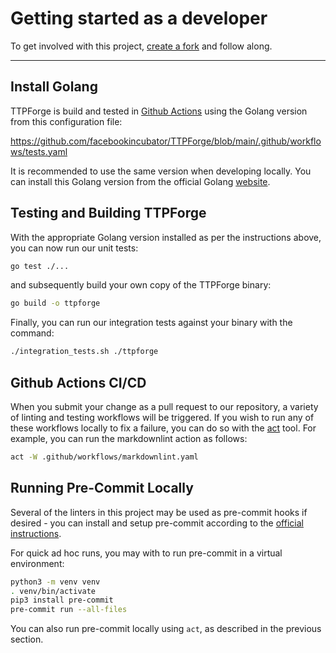# Getting started as a developer

To get involved with this project,
[create a fork](https://docs.github.com/en/get-started/quickstart/fork-a-repo)
and follow along.

---

## Install Golang

TTPForge is build and tested in
[Github Actions](https://github.com/features/actions) using the Golang version
from this configuration file:

https://github.com/facebookincubator/TTPForge/blob/main/.github/workflows/tests.yaml

It is recommended to use the same version when developing locally. You can
install this Golang version from the official Golang
[website](https://go.dev/doc/install).

## Testing and Building TTPForge

With the appropriate Golang version installed as per the instructions above, you
can now run our unit tests:

```bash
go test ./...
```

and subsequently build your own copy of the TTPForge binary:

```bash
go build -o ttpforge
```

Finally, you can run our integration tests against your binary with the command:

```bash
./integration_tests.sh ./ttpforge
```

## Github Actions CI/CD

When you submit your change as a pull request to our repository, a variety of
linting and testing workflows will be triggered. If you wish to run any of these
workflows locally to fix a failure, you can do so with the
[act](https://github.com/nektos/act) tool. For example, you can run the
markdownlint action as follows:

```bash
act -W .github/workflows/markdownlint.yaml
```

## Running Pre-Commit Locally

Several of the linters in this project may be used as pre-commit hooks if
desired - you can install and setup pre-commit according to the
[official instructions](https://pre-commit.com/).

For quick ad hoc runs, you may with to run pre-commit in a virtual environment:

```bash
python3 -m venv venv
. venv/bin/activate
pip3 install pre-commit
pre-commit run --all-files
```

You can also run pre-commit locally using `act`, as described in the previous
section.
